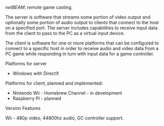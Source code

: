 _netBEAM_: remote game casting.

The server is software that streams some portion of video output and optionally some portion of audio output to clients that connect to the host on a specified port. The server includes capabilities to receive input data from the client to pass to the PC as a virtual input device.

The client is software for one or more platforms that can be configured to connect to a specific host in order to receive audio and video data from a PC game while responding in turn with input data for a game controller.

Platforms for server
  * Windows with DirectX

Platforms for client, planned and implemented:
  * Nintendo Wii - Homebrew Channel - in development
  * Raspberry PI - planned

Version Features

  Wii
    - 480p video, 44800hz audio, GC controller support.
